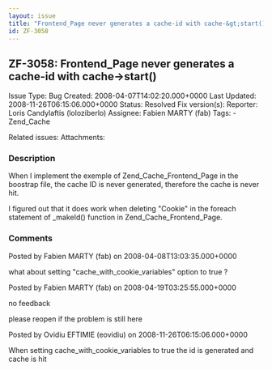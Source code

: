 ```yaml
---
layout: issue
title: "Frontend_Page never generates a cache-id with cache-&gt;start()"
id: ZF-3058
---
```


ZF-3058: Frontend\_Page never generates a cache-id with cache->start()
----------------------------------------------------------------------

 Issue Type: Bug Created: 2008-04-07T14:02:20.000+0000 Last Updated: 2008-11-26T06:15:06.000+0000 Status: Resolved Fix version(s): 
 Reporter:  Loris Candylaftis (loloziberlo)  Assignee:  Fabien MARTY (fab)  Tags: - Zend\_Cache
 
 Related issues: 
 Attachments: 
### Description

When I implement the exemple of Zend\_Cache\_Frontend\_Page in the boostrap file, the cache ID is never generated, therefore the cache is never hit.

I figured out that it does work when deleting "Cookie" in the foreach statement of \_makeId() function in Zend\_Cache\_Frontend\_Page.

 

 

### Comments

Posted by Fabien MARTY (fab) on 2008-04-08T13:03:35.000+0000

what about setting "cache\_with\_cookie\_variables" option to true ?

 

 

Posted by Fabien MARTY (fab) on 2008-04-19T03:25:55.000+0000

no feedback

please reopen if the problem is still here

 

 

Posted by Ovidiu EFTIMIE (eovidiu) on 2008-11-26T06:15:06.000+0000

When setting cache\_with\_cookie\_variables to true the id is generated and cache is hit

 

 